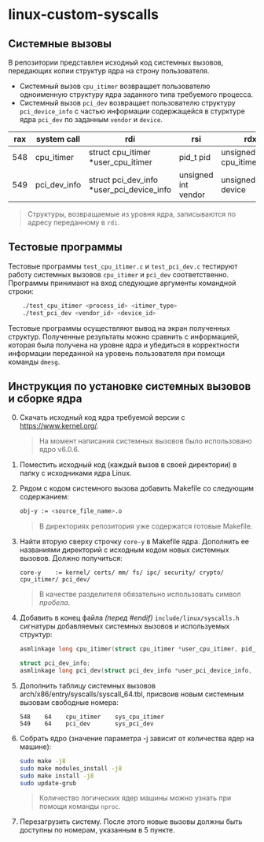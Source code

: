 # linux-custom-syscalls
## Системные вызовы
В репозитории представлен исходный код системных вызовов, передающих копии структур ядра на строну пользователя.

- Системный вызов `cpu_itimer` возвращает пользователю одноименную структуру ядра заданного типа требуемого процесса.
- Системный вызов `pci_dev` возвращает пользователю структуру `pci_device_info` с частью информации содержащейся в стурктуре ядра `pci_dev` по заданным `vendor` и `device`.  

| rax | system call  | rdi | rsi | rdx      |
| --- | ------------ | --- | --- | -------- |
| 548 | cpu_itimer   | struct cpu_itimer *user_cpu_itimer | pid_t pid | unsigned int cpu_itimer_type |
| 549 | pci_dev_info | struct pci_dev_info *user_pci_device_info | unsigned int vendor | unsigned int device |

> Структуры, возвращаемые из уровня ядра, записываются по адресу переданному в `rdi`.

## Тестовые программы
Тестовые программы `test_cpu_itimer.c` и `test_pci_dev.c` тестируют работу системных вызовов `cpu_itimer` и `pci_dev` соответственно. Программы принимают на вход следующие аргументы командной строки:

```bash
    ./test_cpu_itimer <process_id> <itimer_type>
    ./test_pci_dev <vendor_id> <device_id>
```

Тестовые программы осуществляют вывод на экран полученных структур. Полученные результаты можно сравнить с информацией, которая была получена на уровне ядра и убедиться в корректности информации переданной на уровень пользователя при помощи команды `dmesg`.

## Инструкция по установке системных вызовов и сборке ядра
0. Скачать исходный код ядра требуемой версии с https://www.kernel.org/.
    > На момент написания системных вызовов было использовано ядро v6.0.6.
2. Поместить исходный код (каждый вызов в своей директории) в папку с исходниками ядра Linux.

2. Рядом с кодом системного вызова добавить Makefile со следующим содержанием:

    ```bash
    obj-y := <source_file_name>.o
    ```
    
    > В директориях репозитория уже содержатся готовые Makefile.

3. Найти вторую сверху строчку ```core-y``` в Makefile ядра. Дополнить ее названиями директорий с исходным кодом новых системных вызовов. Должно получиться:
    ```make
    core-y    := kernel/ certs/ mm/ fs/ ipc/ security/ crypto/ cpu_itimer/ pci_dev/
    ```
    > В качестве разделителя обязательно использовать символ *пробела*.

4. Добавить в конец файла *(перед #endif)* ```include/linux/syscalls.h``` сигнатуры добавляемых системных вызовов и используемых структур:
    ```c
    asmlinkage long cpu_itimer(struct cpu_itimer *user_cpu_itimer, pid_t pid, unsigned int id);
    
    struct pci_dev_info;
    asmlinkage long pci_dev(struct pci_dev_info *user_pci_device_info, unsigned int vendor, unsigned int device);
    ```

5. Дополнить таблицу системных вызовов arch/x86/entry/syscalls/syscall_64.tbl, присвоив новым системным вызовам свободные номера:

    ```
    548    64    cpu_itimer    sys_cpu_itimer
    549    64    pci_dev       sys_pci_dev
    ```

6. Собрать ядро (значение параметра -j зависит от количества ядер на машине):

   ```bash
   sudo make -j8
   sudo make modules_install -j8
   sudo make install -j8
   sudo update-grub
   ```
   > Количество логических ядер машины можно узнать при помощи команды `nproc`.
 
7. Перезагрузить систему. После этого новые вызовы должны быть доступны по номерам, указанным в 5 пункте.

